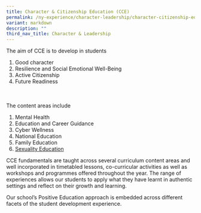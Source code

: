 ```yaml
---
title: Character & Citizenship Education (CCE)
permalink: /ny-experience/character-leadership/character-citizenship-education-cce/
variant: markdown
description: ""
third_nav_title: Character & Leadership
---
```

The aim of CCE is to develop in students
<ol>
	<li>Good character</li>
	<li>Resilience and Social Emotional Well-Being</li>
	<li>Active Citizenship</li>
	<li>Future Readiness</li>
</ol>
<br><br>
The content areas include
<ol>
	<li>Mental Health</li>
	<li>Education and Career Guidance</li>
	<li>Cyber Wellness</li>
	<li>National Education</li>
	<li>Family Education</li>
	<li><a target="_blank" href="/files/2025_Info_on_SEd_for_schs_website_NYGH.pdf">Sexuality Education</a></li>
</ol>

CCE fundamentals are taught across several curriculum content areas and well incorporated in timetabled lessons, co-curricular activities as well as workshops and programmes offered throughout the year. The range of experiences allows our students to apply what they have learnt in authentic settings and reflect on their growth and learning.

Our school’s Positive Education approach is embedded across different facets of the student development experience.